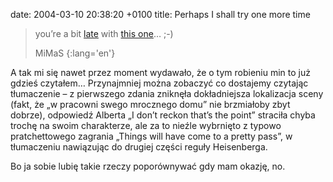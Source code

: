 date: 2004-03-10 20:38:20 +0100
title: Perhaps I shall try one more time

> you’re a bit [late](http://mimas.ceti.pl/blog/wpis/1068151454 'MiMaS/blog sprzed czterech miesięcy') with [this one](these-dragons-of-his 'wczorajszy hovercraft')… ;-)
>
> MiMaS
{:lang='en'}

A tak mi się nawet przez moment wydawało, że o tym robieniu min to już gdzieś czytałem… Przynajmniej można zobaczyć co dostajemy czytając tłumaczenie – z pierwszego zdania zniknęła dokładniejsza lokalizacja sceny (fakt, że „w pracowni swego mrocznego domu” nie brzmiałoby zbyt dobrze), odpowiedź Alberta „I don’t reckon that’s the point” straciła chyba trochę na swoim charakterze, ale za to nieźle wybrnięto z typowo pratchettowego zagrania „<span class='deathspeak'>Things will have come to a pretty pass</span>”, w tłumaczeniu nawiązując do drugiej części reguły Heisenberga.

Bo ja sobie lubię takie rzeczy poporównywać gdy mam okazję, no.

